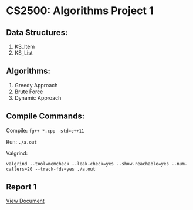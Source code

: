 CS2500: Algorithms Project 1
============

## Data Structures:

1. KS_Item
2. KS_List

## Algorithms:

1. Greedy Approach
2. Brute Force
3. Dynamic Approach

## Compile Commands:
Compile: `fg++ *.cpp -std=c++11`

Run: `./a.out`

Valgrind: 

`valgrind --tool=memcheck --leak-check=yes --show-reachable=yes --num-callers=20 --track-fds=yes ./a.out`

## Report 1
[View Document](https://onedrive.live.com/redir?resid=F5848498F11EF7B0!13396&authkey=!AJJhoQR___6PrPA&ithint=file%2cpdf)  
